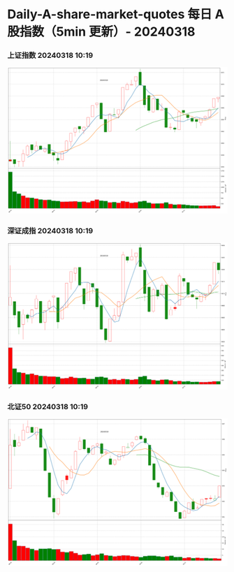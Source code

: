 
# Daily-A-share-market-quotes 每日 A 股指数（5min 更新）- 20240318

### 上证指数 20240318 10:19
![](./fig/2024/3/20240318-sh000001.png)

### 深证成指 20240318 10:19
![](./fig/2024/3/20240318-sz399001.png)

### 北证50 20240318 10:19
![](./fig/2024/3/20240318-bj899050.png)
